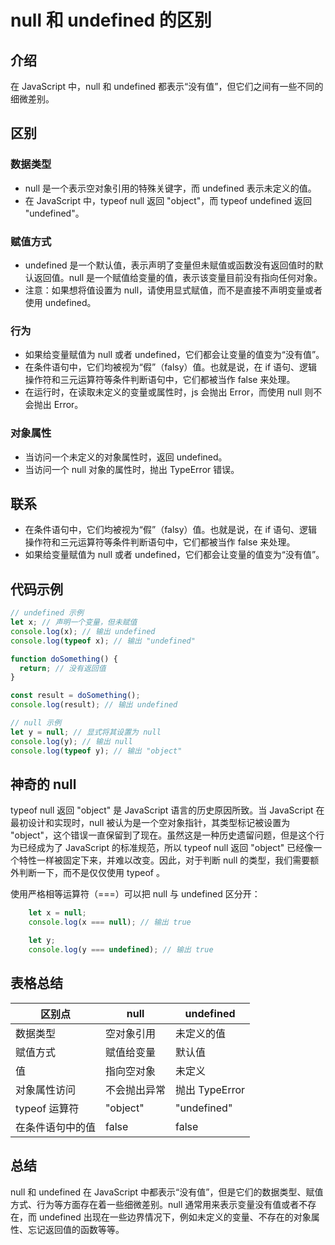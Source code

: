 # null 和 undefined 的区别

## 介绍

在 JavaScript 中，null 和 undefined 都表示“没有值”，但它们之间有一些不同的细微差别。

## 区别

### 数据类型

*   null 是一个表示空对象引用的特殊关键字，而 undefined 表示未定义的值。
*   在 JavaScript 中，typeof null 返回 "object"，而 typeof undefined 返回 "undefined"。

### 赋值方式

*   undefined 是一个默认值，表示声明了变量但未赋值或函数没有返回值时的默认返回值。null 是一个赋值给变量的值，表示该变量目前没有指向任何对象。
*   注意：如果想将值设置为 null，请使用显式赋值，而不是直接不声明变量或者使用 undefined。

### 行为

*   如果给变量赋值为 null 或者 undefined，它们都会让变量的值变为“没有值”。
*   在条件语句中，它们均被视为“假”（falsy）值。也就是说，在 if 语句、逻辑操作符和三元运算符等条件判断语句中，它们都被当作 false 来处理。
*   在运行时，在读取未定义的变量或属性时，js 会抛出 Error，而使用 null 则不会抛出 Error。

### 对象属性

*   当访问一个未定义的对象属性时，返回 undefined。
*   当访问一个 null 对象的属性时，抛出 TypeError 错误。

## 联系

*   在条件语句中，它们均被视为“假”（falsy）值。也就是说，在 if 语句、逻辑操作符和三元运算符等条件判断语句中，它们都被当作 false 来处理。
*   如果给变量赋值为 null 或者 undefined，它们都会让变量的值变为“没有值”。

## 代码示例

```javascript
// undefined 示例
let x; // 声明一个变量，但未赋值
console.log(x); // 输出 undefined
console.log(typeof x); // 输出 "undefined"

function doSomething() {
  return; // 没有返回值
}

const result = doSomething();
console.log(result); // 输出 undefined

// null 示例
let y = null; // 显式将其设置为 null
console.log(y); // 输出 null
console.log(typeof y); // 输出 "object"
```

## 神奇的 null

typeof null 返回 "object" 是 JavaScript 语言的历史原因所致。当 JavaScript 在最初设计和实现时，null 被认为是一个空对象指针，其类型标记被设置为 "object"，这个错误一直保留到了现在。虽然这是一种历史遗留问题，但是这个行为已经成为了 JavaScript 的标准规范，所以 typeof null 返回 "object" 已经像一个特性一样被固定下来，并难以改变。因此，对于判断 null 的类型，我们需要额外判断一下，而不是仅仅使用 typeof 。

使用严格相等运算符（===）可以把 null 与 undefined 区分开：

```javascript
    let x = null;
    console.log(x === null); // 输出 true

    let y;
    console.log(y === undefined); // 输出 true
```
## 表格总结

| 区别点        | null     | undefined    |
| ---------- | -------- | ------------ |
| 数据类型       | 空对象引用    | 未定义的值        |
| 赋值方式       | 赋值给变量    | 默认值          |
| 值          | 指向空对象    | 未定义          |
| 对象属性访问     | 不会抛出异常   | 抛出 TypeError |
| typeof 运算符 | "object" | "undefined"  |
| 在条件语句中的值   | false    | false        |

## 总结

null 和 undefined 在 JavaScript 中都表示“没有值”，但是它们的数据类型、赋值方式、行为等方面存在着一些细微差别。null 通常用来表示变量没有值或者不存在，而 undefined 出现在一些边界情况下，例如未定义的变量、不存在的对象属性、忘记返回值的函数等等。

